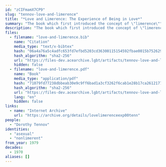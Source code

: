 ```yaml
---
id: "zCIFmamX7CP9"
slug: "tennov-love-and-limerence"
title: "*Love and Limerence: The Experience of Being in Love*"
summary: "The book which first introduced the concept of \"limerence\""
description: "The book which first introduced the concept of \"limerence,\" in which the author explains that nonlimerence may include not experiencing sexual attraction"
files:
  - filename: "love-and-limerence.bib"
    name: "Citation"
    media_type: "text/x-bibtex"
    hash: "06a4a76a5c4adfc653fd7efbd5203cd36300115154592fbae0015b7526292c45"
    hash_algorithm: "sha2-256"
    url: "https://files-dev.acearchive.lgbt/artifacts/tennov-love-and-limerence/love-and-limerence.bib"
    hidden: false
  - filename: "love-and-limerence.pdf"
    name: "Book"
    media_type: "application/pdf"
    hash: "71079fd77238dbbeab30e9c9ff6bad1a3cf3262f6cab1e28b17ca2612177014e"
    hash_algorithm: "sha2-256"
    url: "https://files-dev.acearchive.lgbt/artifacts/tennov-love-and-limerence/love-and-limerence.pdf"
    lang: "en"
    hidden: false
links:
  - name: "Internet Archive"
    url: "https://archive.org/details/lovelimerenceexp00tenn"
people:
  - "Dorothy Tennov"
identities:
  - "asexual"
  - "nonlimerent"
from_year: 1979
decades:
  - 1970
aliases: []
---
```


